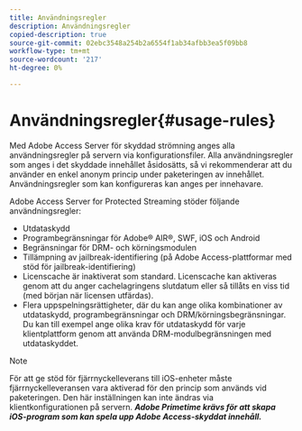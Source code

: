 ```yaml
---
title: Användningsregler
description: Användningsregler
copied-description: true
source-git-commit: 02ebc3548a254b2a6554f1ab34afbb3ea5f09bb8
workflow-type: tm+mt
source-wordcount: '217'
ht-degree: 0%

---
```


# Användningsregler{#usage-rules}

Med Adobe Access Server för skyddad strömning anges alla användningsregler på servern via konfigurationsfiler. Alla användningsregler som anges i det skyddade innehållet åsidosätts, så vi rekommenderar att du använder en enkel anonym princip under paketeringen av innehållet. Användningsregler som kan konfigureras kan anges per innehavare.

Adobe Access Server for Protected Streaming stöder följande användningsregler:

* Utdataskydd
* Programbegränsningar för Adobe® AIR®, SWF, iOS och Android
* Begränsningar för DRM- och körningsmodulen
* Tillämpning av jailbreak-identifiering (på Adobe Access-plattformar med stöd för jailbreak-identifiering)
* Licenscache är inaktiverat som standard. Licenscache kan aktiveras genom att du anger cachelagringens slutdatum eller så tillåts en viss tid (med början när licensen utfärdas).
* Flera uppspelningsrättigheter, där du kan ange olika kombinationer av utdataskydd, programbegränsningar och DRM/körningsbegränsningar. Du kan till exempel ange olika krav för utdataskydd för varje klientplattform genom att använda DRM-modulbegränsningen med utdataskyddet.

>[!NOTE]
>
>För att ge stöd för fjärrnyckelleverans till iOS-enheter måste fjärrnyckelleveransen vara aktiverad för den princip som används vid paketeringen. Den här inställningen kan inte ändras via klientkonfigurationen på servern. ***Adobe Primetime krävs för att skapa iOS-program som kan spela upp Adobe Access-skyddat innehåll.***
